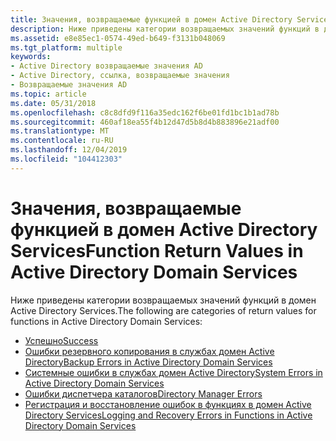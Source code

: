 ```yaml
---
title: Значения, возвращаемые функцией в домен Active Directory Services
description: Ниже приведены категории возвращаемых значений функций в домен Active Directory Services.
ms.assetid: e8e85ec1-0574-49ed-b649-f3131b048069
ms.tgt_platform: multiple
keywords:
- Active Directory возвращаемые значения AD
- Active Directory, ссылка, возвращаемые значения
- Возвращаемые значения AD
ms.topic: article
ms.date: 05/31/2018
ms.openlocfilehash: c8c8dfd9f116a35edc162f6be01fd1bc1b1ad78b
ms.sourcegitcommit: 460af18ea55f4b12d47d5b8d4b883896e21adf00
ms.translationtype: MT
ms.contentlocale: ru-RU
ms.lasthandoff: 12/04/2019
ms.locfileid: "104412303"
---
```

# <a name="function-return-values-in-active-directory-domain-services"></a><span data-ttu-id="984ce-106">Значения, возвращаемые функцией в домен Active Directory Services</span><span class="sxs-lookup"><span data-stu-id="984ce-106">Function Return Values in Active Directory Domain Services</span></span>

<span data-ttu-id="984ce-107">Ниже приведены категории возвращаемых значений функций в домен Active Directory Services.</span><span class="sxs-lookup"><span data-stu-id="984ce-107">The following are categories of return values for functions in Active Directory Domain Services:</span></span>

-   [<span data-ttu-id="984ce-108">Успешно</span><span class="sxs-lookup"><span data-stu-id="984ce-108">Success</span></span>](success.md)
-   [<span data-ttu-id="984ce-109">Ошибки резервного копирования в службах домен Active Directory</span><span class="sxs-lookup"><span data-stu-id="984ce-109">Backup Errors in Active Directory Domain Services</span></span>](backup-errors-in-active-directory-domain-services.md)
-   [<span data-ttu-id="984ce-110">Системные ошибки в службах домен Active Directory</span><span class="sxs-lookup"><span data-stu-id="984ce-110">System Errors in Active Directory Domain Services</span></span>](system-errors-in-active-directory-domain-services.md)
-   [<span data-ttu-id="984ce-111">Ошибки диспетчера каталогов</span><span class="sxs-lookup"><span data-stu-id="984ce-111">Directory Manager Errors</span></span>](directory-manager-errors.md)
-   [<span data-ttu-id="984ce-112">Регистрация и восстановление ошибок в функциях в домен Active Directory Services</span><span class="sxs-lookup"><span data-stu-id="984ce-112">Logging and Recovery Errors in Functions in Active Directory Domain Services</span></span>](logging-and-recovery-errors-in-functions-in-active-directory-domain-services.md)

 

 




